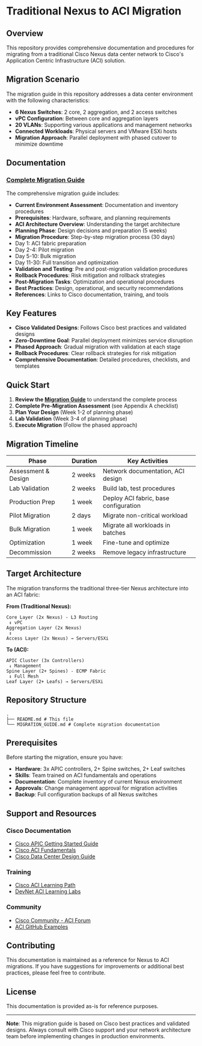 # Traditional Nexus to ACI Migration

## Overview

This repository provides comprehensive documentation and procedures for migrating from a traditional Cisco Nexus data center network to Cisco's Application Centric Infrastructure (ACI) solution.

## Migration Scenario

The migration guide in this repository addresses a data center environment with the following characteristics:

- **6 Nexus Switches**: 2 core, 2 aggregation, and 2 access switches
- **vPC Configuration**: Between core and aggregation layers
- **20 VLANs**: Supporting various applications and management networks
- **Connected Workloads**: Physical servers and VMware ESXi hosts
- **Migration Approach**: Parallel deployment with phased cutover to minimize downtime

## Documentation

### [Complete Migration Guide](MIGRATION_GUIDE.md)

The comprehensive migration guide includes:

- **Current Environment Assessment**: Documentation and inventory procedures
- **Prerequisites**: Hardware, software, and planning requirements
- **ACI Architecture Overview**: Understanding the target architecture
- **Planning Phase**: Design decisions and preparation (5 weeks)
- **Migration Procedure**: Step-by-step migration process (30 days)
 - Day 1: ACI fabric preparation
 - Day 2-4: Pilot migration
 - Day 5-10: Bulk migration
 - Day 11-30: Full transition and optimization
- **Validation and Testing**: Pre and post-migration validation procedures
- **Rollback Procedures**: Risk mitigation and rollback strategies
- **Post-Migration Tasks**: Optimization and operational procedures
- **Best Practices**: Design, operational, and security recommendations
- **References**: Links to Cisco documentation, training, and tools

## Key Features

- **Cisco Validated Designs**: Follows Cisco best practices and validated designs 
- **Zero-Downtime Goal**: Parallel deployment minimizes service disruption 
- **Phased Approach**: Gradual migration with validation at each stage 
- **Rollback Procedures**: Clear rollback strategies for risk mitigation 
- **Comprehensive Documentation**: Detailed procedures, checklists, and templates 

## Quick Start

1. **Review the [Migration Guide](MIGRATION_GUIDE.md)** to understand the complete process
2. **Complete Pre-Migration Assessment** (see Appendix A checklist)
3. **Plan Your Design** (Week 1-2 of planning phase)
4. **Lab Validation** (Week 3-4 of planning phase)
5. **Execute Migration** (Follow the phased approach)

## Migration Timeline

| Phase | Duration | Key Activities |
|-------|----------|----------------|
| Assessment & Design | 2 weeks | Network documentation, ACI design |
| Lab Validation | 2 weeks | Build lab, test procedures |
| Production Prep | 1 week | Deploy ACI fabric, base configuration |
| Pilot Migration | 2 days | Migrate non-critical workload |
| Bulk Migration | 1 week | Migrate all workloads in batches |
| Optimization | 1 week | Fine-tune and optimize |
| Decommission | 2 weeks | Remove legacy infrastructure |

## Target Architecture

The migration transforms the traditional three-tier Nexus architecture into an ACI fabric:

**From (Traditional Nexus):**
```
Core Layer (2x Nexus) - L3 Routing
 ↕ vPC
Aggregation Layer (2x Nexus)
 ↕
Access Layer (2x Nexus) → Servers/ESXi
```

**To (ACI):**
```
APIC Cluster (3x Controllers)
 ↓ Management
Spine Layer (2+ Spines) - ECMP Fabric
 ↕ Full Mesh
Leaf Layer (2+ Leafs) → Servers/ESXi
```

## Repository Structure

```
.
├── README.md # This file
└── MIGRATION_GUIDE.md # Complete migration documentation
```

## Prerequisites

Before starting the migration, ensure you have:

- **Hardware**: 3x APIC controllers, 2+ Spine switches, 2+ Leaf switches
- **Skills**: Team trained on ACI fundamentals and operations
- **Documentation**: Complete inventory of current Nexus environment
- **Approvals**: Change management approval for migration activities
- **Backup**: Full configuration backups of all Nexus switches

## Support and Resources

### Cisco Documentation
- [Cisco APIC Getting Started Guide](https://www.cisco.com/c/en/us/support/cloud-systems-management/application-policy-infrastructure-controller-apic/products-installation-and-configuration-guides-list.html)
- [Cisco ACI Fundamentals](https://www.cisco.com/c/en/us/td/docs/dcn/aci/apic/5x/fundamentals/cisco-apic-fundamentals-52x.html)
- [Cisco Data Center Design Guide](https://www.cisco.com/c/en/us/solutions/design-zone/data-center-design-guides/index.html)

### Training
- [Cisco ACI Learning Path](https://learningnetwork.cisco.com/s/aci-learning-path)
- [DevNet ACI Learning Labs](https://developer.cisco.com/learning/tracks/aci-programmability)

### Community
- [Cisco Community - ACI Forum](https://community.cisco.com/t5/application-centric/bd-p/discussions-data-center-aci)
- [ACI GitHub Examples](https://github.com/datacenter)

## Contributing

This documentation is maintained as a reference for Nexus to ACI migrations. If you have suggestions for improvements or additional best practices, please feel free to contribute.

## License

This documentation is provided as-is for reference purposes.

---

**Note**: This migration guide is based on Cisco best practices and validated designs. Always consult with Cisco support and your network architecture team before implementing changes in production environments.
